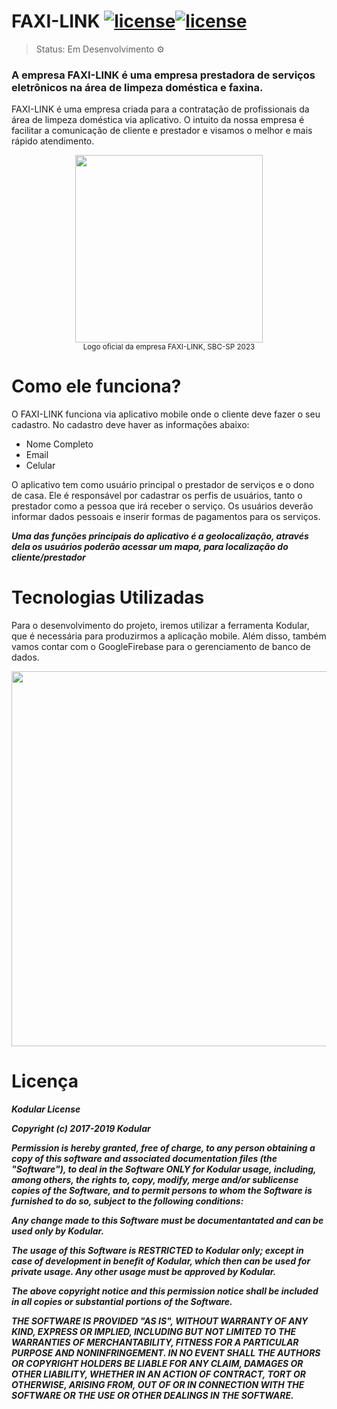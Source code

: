 # FAXI-LINK [![license](https://img.shields.io/badge/license-Apache%202.0-blue.svg)](http://www.apache.org/licenses/LICENSE-2.0)[![license](https://img.shields.io/badge/license-Kodular-orange)](https://github.com/Kodular/BlocklyMessages/blob/master/LICENSE)

> Status: Em Desenvolvimento ⚙️

### A empresa FAXI-LINK é uma empresa prestadora de serviços eletrônicos na área de limpeza doméstica e faxina.

 FAXI-LINK é uma empresa criada para a contratação de profissionais da área de limpeza doméstica via aplicativo. O intuito da nossa empresa é facilitar a comunicação de cliente e prestador e visamos o melhor e mais rápido atendimento.

<div align="center">
<img src="https://user-images.githubusercontent.com/128197299/228958590-61fdd161-ccb9-4db9-b222-6c4a10464625.jpg" width="300px" />
</div>

  <div align="center">
    <sub>Logo oficial da empresa FAXI-LINK, SBC-SP 2023</sub>
  </div>

# Como ele funciona?
O FAXI-LINK funciona via aplicativo mobile onde o cliente deve fazer o seu cadastro.
No cadastro deve haver as informações abaixo:

* Nome Completo 
* Email 
* Celular 

O aplicativo tem como usuário principal o prestador de serviços e o dono de casa. Ele é responsável por cadastrar os perfis de usuários, tanto o prestador como a pessoa que irá receber o serviço. Os usuários deverão informar dados pessoais e inserir formas de pagamentos para os serviços.

***Uma das funções principais do aplicativo é a geolocalização, através dela os usuários poderão acessar um mapa, para localização do cliente/prestador***

# Tecnologias Utilizadas

Para o desenvolvimento do projeto, iremos utilizar a ferramenta Kodular, que é necessária para produzirmos a aplicação mobile. Além disso, também vamos contar com o GoogleFirebase para o gerenciamento de banco de dados.

<div align="left">
<img src="https://www.kodular.io/images/screenshot2.png"  width="600px"/>
</div>

# Licença

***Kodular License***

***Copyright (c) 2017-2019 Kodular***

***Permission is hereby granted, free of charge, to any person obtaining a copy
of this software and associated documentation files (the "Software"), to deal
in the Software ONLY for Kodular usage, including, among others, the rights
to, copy, modify, merge and/or sublicense copies of the Software, and to permit
persons to whom the Software is furnished to do so, subject to the following conditions:***

***Any change made to this Software must be documentantated and can be used only by
Kodular.***

***The usage of this Software is RESTRICTED to Kodular only; except in case of
development in benefit of Kodular, which then can be used for private usage.
Any other usage must be approved by Kodular.***

***The above copyright notice and this permission notice shall be included in all
copies or substantial portions of the Software.***

***THE SOFTWARE IS PROVIDED "AS IS", WITHOUT WARRANTY OF ANY KIND, EXPRESS OR
IMPLIED, INCLUDING BUT NOT LIMITED TO THE WARRANTIES OF MERCHANTABILITY,
FITNESS FOR A PARTICULAR PURPOSE AND NONINFRINGEMENT. IN NO EVENT SHALL THE
AUTHORS OR COPYRIGHT HOLDERS BE LIABLE FOR ANY CLAIM, DAMAGES OR OTHER
LIABILITY, WHETHER IN AN ACTION OF CONTRACT, TORT OR OTHERWISE, ARISING FROM,
OUT OF OR IN CONNECTION WITH THE SOFTWARE OR THE USE OR OTHER DEALINGS IN THE
SOFTWARE.***

